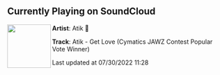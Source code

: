 ## Currently Playing on SoundCloud

[<img align="left" width="100" src="https://i1.sndcdn.com/artworks-000162697862-7jbhtb-t500x500.jpg">](https://soundcloud.com/atikmusic/atik-get-love-cymatics-jawz?in=atikmusic/sets/originals)

**Artist**: Atik 👻 

**Track**: Atik - Get Love (Cymatics JAWZ Contest Popular Vote Winner)

Last updated at 07/30/2022 11:28
